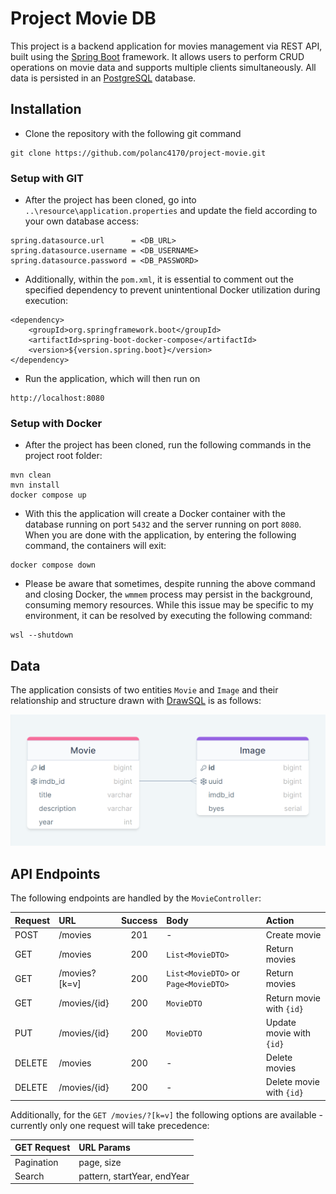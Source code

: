 # Project Movie DB 

This project is a backend application for movies management via REST API, built using the [Spring Boot](https://spring.io/projects/spring-boot) framework. It allows users to perform CRUD operations on movie data and supports multiple clients simultaneously. All data is persisted in an [PostgreSQL](https://www.postgresql.org/) database.

## Installation

- Clone the repository with the following git command

```
git clone https://github.com/polanc4170/project-movie.git
```

### Setup with GIT

- After the project has been cloned, go into ```..\resource\application.properties``` and update the field according to your own database access:

```
spring.datasource.url      = <DB_URL>
spring.datasource.username = <DB_USERNAME>
spring.datasource.password = <DB_PASSWORD>
```

- Additionally, within the ```pom.xml```, it is essential to comment out the specified dependency to prevent unintentional Docker utilization during execution:

```
<dependency>
	<groupId>org.springframework.boot</groupId>
	<artifactId>spring-boot-docker-compose</artifactId>
	<version>${version.spring.boot}</version>
</dependency>
```

- Run the application, which will then run on

```
http://localhost:8080
```

### Setup with Docker

- After the project has been cloned, run the following commands in the project root folder:

```
mvn clean
mvn install
docker compose up
```

- With this the application will create a Docker container with the database running on port ```5432``` and the server running on port ```8080```. When you are done with the application, by entering the following command, the containers will exit:

```
docker compose down
```

- Please be aware that sometimes, despite running the above command and closing Docker, the ```wmmem``` process may persist in the background, consuming memory resources. While this issue may be specific to my environment, it can be resolved by executing the following command:

```
wsl --shutdown
```

## Data

The application consists of two entities ```Movie``` and ```Image``` and their relationship and structure drawn with [DrawSQL](https://drawsql.app/) is as follows:

![DB Diagram](/res/db_diagram.png?raw=true)

## API Endpoints

The following endpoints are handled by the ```MovieController```:

| Request | URL           | Success | Body                                 | Action                   |
|:--------|:--------------|:-------:|:-------------------------------------|:-------------------------|
| POST    | /movies       |   201   | -                                    | Create movie             |
| GET     | /movies       |   200   | `List<MovieDTO>`                     | Return movies            |
| GET     | /movies?[k=v] |   200   | `List<MovieDTO>` or `Page<MovieDTO>` | Return movies            |
| GET     | /movies/{id}  |   200   | `MovieDTO`                           | Return movie with `{id}` |
| PUT     | /movies/{id}  |   200   | `MovieDTO`                           | Update movie with `{id}` |
| DELETE  | /movies       |   200   | -                                    | Delete movies            |
| DELETE  | /movies/{id}  |   200   | -                                    | Delete movie with `{id}` |

Additionally, for the ```GET /movies/?[k=v]``` the following options are available - currently only one request will take precedence:

| GET Request | URL Params                  |
|:------------|:----------------------------|
| Pagination  | page, size                  |
| Search      | pattern, startYear, endYear |
